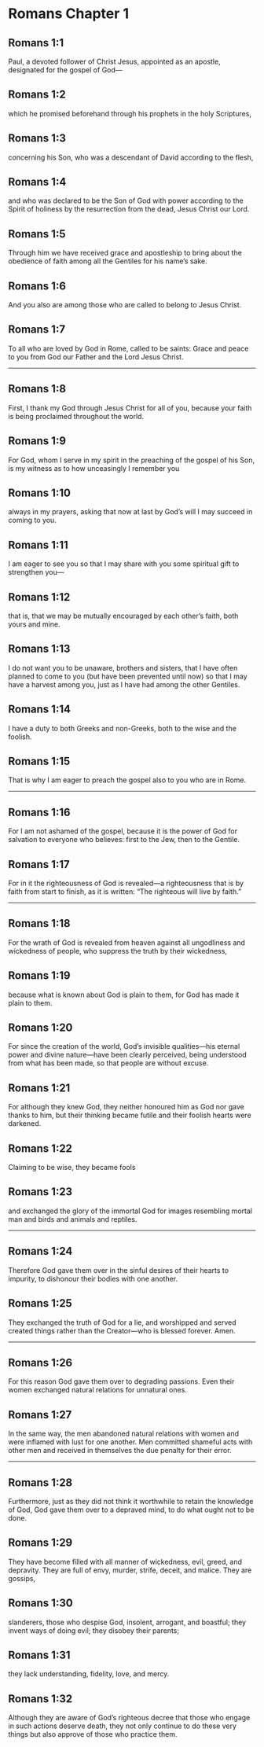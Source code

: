 # Romans Chapter 1

## Romans 1:1

Paul, a devoted follower of Christ Jesus, appointed as an apostle, designated for the gospel of God—

## Romans 1:2

which he promised beforehand through his prophets in the holy Scriptures,

## Romans 1:3

concerning his Son, who was a descendant of David according to the flesh,

## Romans 1:4

and who was declared to be the Son of God with power according to the Spirit of holiness by the resurrection from the dead, Jesus Christ our Lord.

## Romans 1:5

Through him we have received grace and apostleship to bring about the obedience of faith among all the Gentiles for his name’s sake.

## Romans 1:6

And you also are among those who are called to belong to Jesus Christ.

## Romans 1:7

To all who are loved by God in Rome, called to be saints: Grace and peace to you from God our Father and the Lord Jesus Christ.

---

## Romans 1:8

First, I thank my God through Jesus Christ for all of you, because your faith is being proclaimed throughout the world.

## Romans 1:9

For God, whom I serve in my spirit in the preaching of the gospel of his Son, is my witness as to how unceasingly I remember you

## Romans 1:10

always in my prayers, asking that now at last by God’s will I may succeed in coming to you.

## Romans 1:11

I am eager to see you so that I may share with you some spiritual gift to strengthen you—

## Romans 1:12

that is, that we may be mutually encouraged by each other’s faith, both yours and mine.

## Romans 1:13

I do not want you to be unaware, brothers and sisters, that I have often planned to come to you (but have been prevented until now) so that I may have a harvest among you, just as I have had among the other Gentiles.

## Romans 1:14

I have a duty to both Greeks and non-Greeks, both to the wise and the foolish.

## Romans 1:15

That is why I am eager to preach the gospel also to you who are in Rome.

---

## Romans 1:16

For I am not ashamed of the gospel, because it is the power of God for salvation to everyone who believes: first to the Jew, then to the Gentile.

## Romans 1:17

For in it the righteousness of God is revealed—a righteousness that is by faith from start to finish, as it is written: “The righteous will live by faith.”

---

## Romans 1:18

For the wrath of God is revealed from heaven against all ungodliness and wickedness of people, who suppress the truth by their wickedness,

## Romans 1:19

because what is known about God is plain to them, for God has made it plain to them.

## Romans 1:20

For since the creation of the world, God’s invisible qualities—his eternal power and divine nature—have been clearly perceived, being understood from what has been made, so that people are without excuse.

## Romans 1:21

For although they knew God, they neither honoured him as God nor gave thanks to him, but their thinking became futile and their foolish hearts were darkened.

## Romans 1:22

Claiming to be wise, they became fools

## Romans 1:23

and exchanged the glory of the immortal God for images resembling mortal man and birds and animals and reptiles.

---

## Romans 1:24

Therefore God gave them over in the sinful desires of their hearts to impurity, to dishonour their bodies with one another.

## Romans 1:25

They exchanged the truth of God for a lie, and worshipped and served created things rather than the Creator—who is blessed forever. Amen.

---

## Romans 1:26

For this reason God gave them over to degrading passions. Even their women exchanged natural relations for unnatural ones.

## Romans 1:27

In the same way, the men abandoned natural relations with women and were inflamed with lust for one another. Men committed shameful acts with other men and received in themselves the due penalty for their error.

---

## Romans 1:28

Furthermore, just as they did not think it worthwhile to retain the knowledge of God, God gave them over to a depraved mind, to do what ought not to be done.

## Romans 1:29

They have become filled with all manner of wickedness, evil, greed, and depravity. They are full of envy, murder, strife, deceit, and malice. They are gossips,

## Romans 1:30

slanderers, those who despise God, insolent, arrogant, and boastful; they invent ways of doing evil; they disobey their parents;

## Romans 1:31

they lack understanding, fidelity, love, and mercy.

## Romans 1:32

Although they are aware of God’s righteous decree that those who engage in such actions deserve death, they not only continue to do these very things but also approve of those who practice them.
